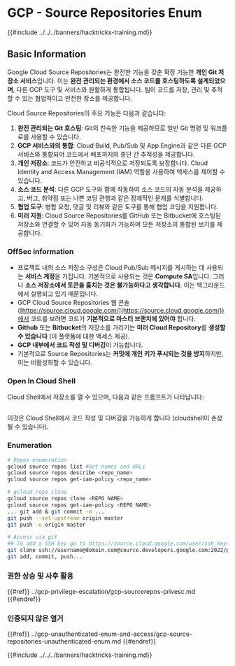 # GCP - Source Repositories Enum

{{#include ../../../banners/hacktricks-training.md}}

## Basic Information <a href="#reviewing-cloud-git-repositories" id="reviewing-cloud-git-repositories"></a>

Google Cloud Source Repositories는 완전한 기능을 갖춘 확장 가능한 **개인 Git 저장소 서비스**입니다. 이는 **완전 관리되는 환경에서 소스 코드를 호스팅하도록 설계되었으며**, 다른 GCP 도구 및 서비스와 원활하게 통합됩니다. 팀이 코드를 저장, 관리 및 추적할 수 있는 협업적이고 안전한 장소를 제공합니다.

Cloud Source Repositories의 주요 기능은 다음과 같습니다:

1. **완전 관리되는 Git 호스팅**: Git의 친숙한 기능을 제공하므로 일반 Git 명령 및 워크플로를 사용할 수 있습니다.
2. **GCP 서비스와의 통합**: Cloud Build, Pub/Sub 및 App Engine과 같은 다른 GCP 서비스와 통합되어 코드에서 배포까지의 종단 간 추적성을 제공합니다.
3. **개인 저장소**: 코드가 안전하고 비공식적으로 저장되도록 보장합니다. Cloud Identity and Access Management (IAM) 역할을 사용하여 액세스를 제어할 수 있습니다.
4. **소스 코드 분석**: 다른 GCP 도구와 함께 작동하여 소스 코드의 자동 분석을 제공하고, 버그, 취약점 또는 나쁜 코딩 관행과 같은 잠재적인 문제를 식별합니다.
5. **협업 도구**: 병합 요청, 댓글 및 리뷰와 같은 도구를 통해 협업 코딩을 지원합니다.
6. **미러 지원**: Cloud Source Repositories를 GitHub 또는 Bitbucket에 호스팅된 저장소와 연결할 수 있어 자동 동기화가 가능하며 모든 저장소의 통합된 보기를 제공합니다.

### OffSec information <a href="#reviewing-cloud-git-repositories" id="reviewing-cloud-git-repositories"></a>

- 프로젝트 내의 소스 저장소 구성은 Cloud Pub/Sub 메시지를 게시하는 데 사용되는 **서비스 계정**을 가집니다. 기본적으로 사용되는 것은 **Compute SA**입니다. 그러나 **소스 저장소에서 토큰을 훔치는 것은 불가능하다고 생각합니다**. 이는 백그라운드에서 실행되고 있기 때문입니다.
- GCP Cloud Source Repositories 웹 콘솔 ([https://source.cloud.google.com/](https://source.cloud.google.com/))에서 코드를 보려면 코드가 **기본적으로 마스터 브랜치에 있어야** 합니다.
- **Github** 또는 **Bitbucket**의 저장소를 가리키는 **미러 Cloud Repository**를 **생성할 수 있습니다** (이 플랫폼에 대한 액세스 제공).
- **GCP 내부에서 코드 작성 및 디버깅**이 가능합니다.
- 기본적으로 Source Repositories는 **커밋에 개인 키가 푸시되는 것을 방지**하지만, 이는 비활성화할 수 있습니다.

### Open In Cloud Shell

Cloud Shell에서 저장소를 열 수 있으며, 다음과 같은 프롬프트가 나타납니다:

<figure><img src="../../../images/image (325).png" alt=""><figcaption></figcaption></figure>

이것은 Cloud Shell에서 코드 작성 및 디버깅을 가능하게 합니다 (cloudshell이 손상될 수 있습니다).

### Enumeration
```bash
# Repos enumeration
gcloud source repos list #Get names and URLs
gcloud source repos describe <repo_name>
gcloud source repos get-iam-policy <repo_name>

# gcloud repo clone
gcloud source repos clone <REPO NAME>
gcloud source repos get-iam-policy <REPO NAME>
... git add & git commit -m ...
git push --set-upstream origin master
git push -u origin master

# Access via git
## To add a SSH key go to https://source.cloud.google.com/user/ssh_keys (no gcloud command)
git clone ssh://username@domain.com@source.developers.google.com:2022/p/<proj-name>/r/<repo-name>
git add, commit, push...
```
### 권한 상승 및 사후 활용

{{#ref}}
../gcp-privilege-escalation/gcp-sourcerepos-privesc.md
{{#endref}}

### 인증되지 않은 열거

{{#ref}}
../gcp-unauthenticated-enum-and-access/gcp-source-repositories-unauthenticated-enum.md
{{#endref}}

{{#include ../../../banners/hacktricks-training.md}}
